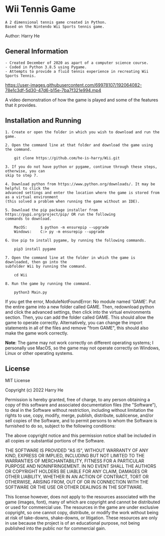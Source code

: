 # Wii Tennis Game
	A 2 dimensional tennis game created in Python.
	Based on the Nintendo Wii Sports tennis game.

Author: Harry He

## General Information
	- Created December of 2020 as apart of a computer science course.
	- Coded in Python 3.8.5 using Pygame.
	- Attempts to provide a fluid tennis experience in recreating Wii Sports Tennis.

https://user-images.githubusercontent.com/69978107/192064082-78e1c3df-5d30-47d6-b15e-7ba7f321e994.mp4

A video demonstration of how the game is played and some of the features that it provides.

## Installation and Running

	1. Create or open the folder in which you wish to download and run the game.
	
	2. Open the command line at that folder and download the game using the command.
		
		git clone https://github.com/he-is-harry/Wii.git
		
	3. If you do not have python or pygame, continue through these steps, otherwise, you can 
	skip to step 7.
	
	4. Download python from https://www.python.org/downloads/. It may be helpful to click the 
	advanced settings and enter the location where the game is stored from as a virtual environment 
	(this solved a problem when running the game without an IDE).
	
	5. Download the pip package installer from https://pypi.org/project/pip/ OR run the following 
	commands to download.
		
		MacOS: 		$ python -m ensurepip --upgrade
		Windows: 	C:> py -m ensurepip --upgrade
		
	6. Use pip to install pygame, by running the following commands.
	
		pip3 install pygame
		
	7. Open the command line at the folder in which the game is downloaded, then go into the 
	subfolder Wii by running the command.
	
		cd Wii
	
	8. Run the game by running the command.
	
		python3 Main.py
		
If you get the error, ModuleNotFoundError: No module named 'GAME'. Put the entire game into a new folder called GAME. Then, redownload python and click the advanced settings, then click into the virtual environments section. Then, you can add the folder called GAME. This should allow the game to operate correctly. Alternatively, you can change the import statements in all of the files and remove "from GAME", this should also make the game work correctly.
	
**Note**: The game may not work correctly on different operating systems; I personally use MacOS, so the game may not operate correctly on Windows, Linux or other operating systems.

## License

MIT License

Copyright (c) 2022 Harry He

Permission is hereby granted, free of charge, to any person obtaining a copy
of this software and associated documentation files (the "Software"), to deal
in the Software without restriction, including without limitation the rights
to use, copy, modify, merge, publish, distribute, sublicense, and/or sell
copies of the Software, and to permit persons to whom the Software is
furnished to do so, subject to the following conditions:

The above copyright notice and this permission notice shall be included in all
copies or substantial portions of the Software.

THE SOFTWARE IS PROVIDED "AS IS", WITHOUT WARRANTY OF ANY KIND, EXPRESS OR
IMPLIED, INCLUDING BUT NOT LIMITED TO THE WARRANTIES OF MERCHANTABILITY,
FITNESS FOR A PARTICULAR PURPOSE AND NONINFRINGEMENT. IN NO EVENT SHALL THE
AUTHORS OR COPYRIGHT HOLDERS BE LIABLE FOR ANY CLAIM, DAMAGES OR OTHER
LIABILITY, WHETHER IN AN ACTION OF CONTRACT, TORT OR OTHERWISE, ARISING FROM,
OUT OF OR IN CONNECTION WITH THE SOFTWARE OR THE USE OR OTHER DEALINGS IN THE
SOFTWARE.


This license however, does not apply to the resources associated with the game
(images, font), many of which are copyright and cannot be distributed or used
for commercial use. The resources in the game are under exclusive copyright, so
one cannot copy, distribute, or modify the work without being at risk of take-downs, 
shake-downs, or litigation. These resources are only in use because the project
is of an educational purpose, not being published into the public nor for commercial
gain.

